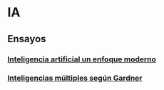 # IA

## Ensayos
### [Inteligencia artificial un enfoque moderno](Ensayos/tarea1.md)
### [Inteligencias múltiples según Gardner](Ensayos/tarea2.md)

